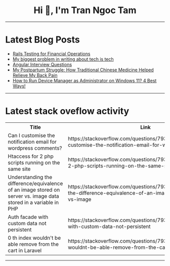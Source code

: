 <h1 align="center">Hi 👋, I'm Tran Ngoc Tam</h1>

---

# Latest Blog Posts 
<!-- BLOG-POST-LIST:START -->
- [Rails Testing for Financial Operations](https://dev.to/sulmanweb/rails-testing-for-financial-operations-a90)
- [My biggest problem in writing about tech is tech](https://dev.to/nicholassynovic/the-biggest-problem-in-writing-about-tech-is-tech-1kmj)
- [Angular Interview Questions](https://dev.to/vivek1030/angular-interview-questions-4pik)
- [My Postpartum Struggle: How Traditional Chinese Medicine Helped Relieve My Back Pain](https://dev.to/bear_lai_a8a333ed6d7b72e0/my-postpartum-struggle-how-traditional-chinese-medicine-helped-relieve-my-back-pain-184n)
- [How to Run Device Manager as Administrator on Windows 11? 4 Best Ways!](https://dev.to/winsides/how-to-run-device-manager-as-administrator-on-windows-11-4-best-ways-3jc2)
<!-- BLOG-POST-LIST:END -->

---

# Latest stack oveflow activity
<table>
  <tr><th>Title</th><th>Link</th></tr>
  <!-- STACKOVERFLOW:START --><tr><td>Can I customise the notification email for wordpress comments?</td><td>https://stackoverflow.com/questions/79316803/can-i-customise-the-notification-email-for-wordpress-comments</td></tr><tr><td>Htaccess for 2 php scripts running on the same site</td><td>https://stackoverflow.com/questions/79316795/htaccess-for-2-php-scripts-running-on-the-same-site</td></tr><tr><td>Understanding the difference/equivalence of an image stored on server vs. image data stored in a variable in PHP</td><td>https://stackoverflow.com/questions/79316786/understanding-the-difference-equivalence-of-an-image-stored-on-server-vs-image</td></tr><tr><td>Auth facade with custom data not persistent</td><td>https://stackoverflow.com/questions/79316742/auth-facade-with-custom-data-not-persistent</td></tr><tr><td>0 th index wouldn&#39;t be able remove from the cart in Laravel</td><td>https://stackoverflow.com/questions/79316402/0-th-index-wouldnt-be-able-remove-from-the-cart-in-laravel</td></tr><!-- STACKOVERFLOW:END -->
</table>

---


